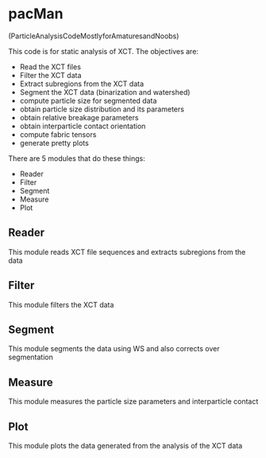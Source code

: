 # pacMan
(ParticleAnalysisCodeMostlyforAmaturesandNoobs)

This code is for static analysis of XCT. The objectives are:
- Read the XCT files
- Filter the XCT data
- Extract subregions from the XCT data
- Segment the XCT data (binarization and watershed)
- compute particle size for segmented data
- obtain particle size distribution and its parameters
- obtain relative breakage parameters
- obtain interparticle contact orientation
- compute fabric tensors
- generate pretty plots

There are 5 modules that do these things:
- Reader
- Filter
- Segment
- Measure
- Plot


## Reader
This module reads XCT file sequences and extracts subregions from the data

## Filter
This module filters the XCT data

## Segment
This module segments the data using WS and also corrects over segmentation

## Measure
This module measures the particle size parameters and interparticle contact

## Plot
This module plots the data generated from the analysis of the XCT data


